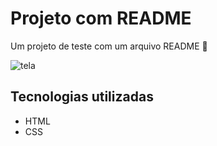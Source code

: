 # Projeto com README

Um projeto de teste com um arquivo README 🚀

![tela](https://github.com/user-attachments/assets/179c5120-6aa3-454c-aeef-448c757f712e)


## Tecnologias utilizadas

- HTML
- CSS

